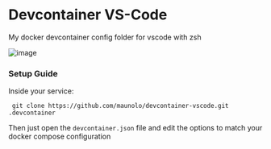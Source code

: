 # Devcontainer VS-Code
My docker devcontainer config folder for vscode with zsh

![image](https://user-images.githubusercontent.com/44609720/181360095-ec173464-a4c2-4172-8836-7ac99c60b9fa.png)

### Setup Guide

Inside your service:
```
 git clone https://github.com/maunolo/devcontainer-vscode.git .devcontainer
```

Then just open the `devcontainer.json` file and edit the options to match your docker compose configuration
